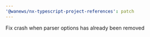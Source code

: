 ```yaml
---
'@wanews/nx-typescript-project-references': patch
---
```


Fix crash when parser options has already been removed
